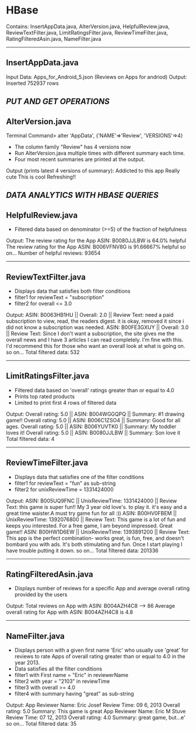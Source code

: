 # HBase
Contains: InsertAppData.java, AlterVersion.java, HelpfulReview.java, 
ReviewTextFilter.java, LimitRatingsFilter.java, ReviewTimeFilter.java, 
RatingFilteredAsin.java, NameFilter.java

-------------------
InsertAppData.java
-------------------
Input Data: Apps_for_Android_5.json 
(Reviews on Apps for andriod)
Output:
Inserted 752937 rows

***PUT AND GET OPERATIONS***
------------------
AlterVersion.java 
------------------
Terminal Command> alter 'AppData', {'NAME'=>'Review', 'VERSIONS'=>4}
 - The column family "Review" has 4 versions now
 - Run AlterVersion.java multiple times with different summary each time.
 - Four most recent summaries are printed at the output.

Output (prints latest 4 versions of summary):
Addicted to this app
Really cute
This is cool
Refreshing!!

***DATA ANALYTICS WITH HBASE QUERIES***
-------------------
HelpfulReview.java
-------------------
- Filtered data based on denominator (>=5) of the fraction of helpfulness

Output:
The review rating for the App ASIN: B0080JJLBW is 64.0% helpful
The review rating for the App ASIN: B006VFNV8G is 91.66667% helpful
so on...
Number of helpful reviews: 93654

----------------------
ReviewTextFilter.java
----------------------
- Displays data that satisfies both filter conditions
- filter1 for reviewText = "subscription"
- filter2 for overall <= 3.0

Output:
ASIN: B0063HB1HU || Overall: 2.0 || Review Text: need a paid subscription to view, read, the readers digest. it is okay, removed it since i did not know a subscription was needed.
ASIN: B00FE3GXUY || Overall: 3.0 || Review Text: Since I don't want a subscription, the site gives me the overall news and I have 3 articles I can read completely. I'm fine with this. I'd recommend this for those who want an overall look at what is going on.
so on...
Total filtered data: 532

------------------------
LimitRatingsFilter.java
------------------------
- Filtered data based on 'overall' ratings greater than or equal to 4.0
- Prints top rated products
- Limited to print first 4 rows of filtered data

Output:
Overall rating: 5.0 || ASIN: B004WGGQPQ || Summary: #1 drawing game!!
Overall rating: 5.0 || ASIN: B006C1ZSO4 || Summary: Good for all ages.
Overall rating: 5.0 || ASIN: B006YUVTK0 || Summary: My toddler loves it!
Overall rating: 5.0 || ASIN: B0080JJLBW || Summary: Son love it
Total filtered data: 4

----------------------
ReviewTimeFilter.java
----------------------
- Displays data that satisfies one of the filter conditions
- filter1 for reviewText = "fun" as sub-string
- filter2 for unixReviewTime = 1331424000

Output:
ASIN: B005UQ9FNC || UnixReviewTime: 1331424000 || Review Text: this game is super fun!! My 3 year old love's. to play it. it's easy and a great time waister.A must try game fun for all :))
ASIN: B00HV0FBEM || UnixReviewTime: 1392076800 || Review Text: This game is a lot of fun and keeps you interested. For a free game, I am beyond impressed. Great game!!
ASIN: B00HW1D6EW || UnixReviewTime: 1393891200 || Review Text: This app is the perfect combination- works great, is fun, free, and doesn't bombard you with ads. It's both stimulating and fun. Once I start playing I have trouble putting it down.
so on...
Total filtered data: 201336

------------------------
RatingFilteredAsin.java
------------------------
- Displays number of reviews for a specific App and average overall rating provided by the users

Output:
Total reviews on App with ASIN: B004AZH4C8 --> 86
Average overall rating for App with ASIN: B004AZH4C8 is 4.8

------------------------
NameFilter.java
------------------------
- Displays person with a given first name 'Eric' who usually use 'great' for reviews to rate Apps of overall rating greater than or equal to 4.0 in the year 2013.
- Data satisfies all the filter conditions
- filter1 with First name = "Eric" in reviewerName
- filter2 with year = "2103" in reviewTime
- filter3 with overall >= 4.0
- filter4 with summary having "great" as sub-string

Output:
App Reviewer Name: Eric Josef Review Time: 09 6, 2013 Overall rating: 5.0 Summary: This game is great
App Reviewer Name: Eric M Stuve Review Time: 07 12, 2013 Overall rating: 4.0 Summary: great game, but...e'
so on...
Total filtered data: 35
